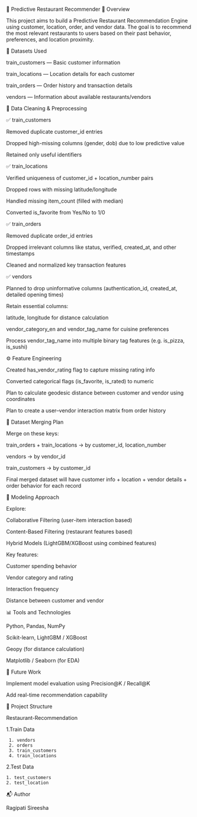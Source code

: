 🏪 Predictive Restaurant Recommender
📌 Overview

This project aims to build a Predictive Restaurant Recommendation Engine using customer, location, order, and vendor data.
The goal is to recommend the most relevant restaurants to users based on their past behavior, preferences, and location proximity.

📂 Datasets Used

train_customers — Basic customer information

train_locations — Location details for each customer

train_orders — Order history and transaction details

vendors — Information about available restaurants/vendors

🧹 Data Cleaning & Preprocessing

✅ train_customers

Removed duplicate customer_id entries

Dropped high-missing columns (gender, dob) due to low predictive value

Retained only useful identifiers

✅ train_locations

Verified uniqueness of customer_id + location_number pairs

Dropped rows with missing latitude/longitude

Handled missing item_count (filled with median)

Converted is_favorite from Yes/No to 1/0

✅ train_orders

Removed duplicate order_id entries

Dropped irrelevant columns like status, verified, created_at, and other timestamps

Cleaned and normalized key transaction features

✅ vendors

Planned to drop uninformative columns (authentication_id, created_at, detailed opening times)

Retain essential columns:

latitude, longitude for distance calculation

vendor_category_en and vendor_tag_name for cuisine preferences

Process vendor_tag_name into multiple binary tag features (e.g. is_pizza, is_sushi)

⚙️ Feature Engineering

Created has_vendor_rating flag to capture missing rating info

Converted categorical flags (is_favorite, is_rated) to numeric

Plan to calculate geodesic distance between customer and vendor using coordinates

Plan to create a user–vendor interaction matrix from order history

🔗 Dataset Merging Plan

Merge on these keys:

train_orders + train_locations → by customer_id, location_number

vendors → by vendor_id

train_customers → by customer_id

Final merged dataset will have customer info + location + vendor details + order behavior for each record

🧠 Modeling Approach

Explore:

Collaborative Filtering (user-item interaction based)

Content-Based Filtering (restaurant features based)

Hybrid Models (LightGBM/XGBoost using combined features)

Key features:

Customer spending behavior

Vendor category and rating

Interaction frequency

Distance between customer and vendor

📊 Tools and Technologies

Python, Pandas, NumPy

Scikit-learn, LightGBM / XGBoost

Geopy (for distance calculation)

Matplotlib / Seaborn (for EDA)

🚀 Future Work

Implement model evaluation using Precision@K / Recall@K

Add real-time recommendation capability

📁 Project Structure

Restaurant-Recommendation 

1.Train Data 

     1. vendors
     2. orders
     3. train_customers
     4. train_locations

2.Test Data

    1. test_customers
    2. test_location
    
📬 Author

Ragipati Sireesha

